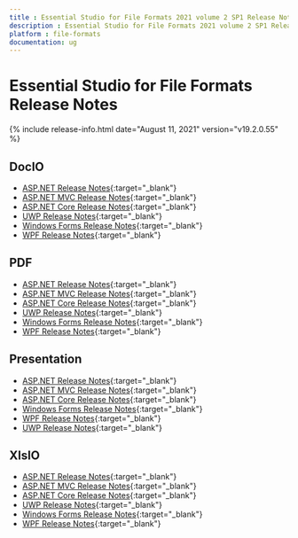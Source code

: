 ```yaml
---
title : Essential Studio for File Formats 2021 volume 2 SP1 Release Notes  
description : Essential Studio for File Formats 2021 volume 2 SP1 Release Notes  
platform : file-formats
documentation: ug
---
```


# Essential Studio for File Formats  Release Notes  

{% include release-info.html date="August 11, 2021" version="v19.2.0.55" %} 

## DocIO

* [ASP.NET Release Notes](/aspnet/release-notes/v19.2.0.55#docio){:target="_blank"}
* [ASP.NET MVC Release Notes](/aspnetmvc/release-notes/v19.2.0.55#docio){:target="_blank"}
* [ASP.NET Core Release Notes](/aspnet-core/release-notes/v19.2.0.55#docio){:target="_blank"}
* [UWP Release Notes](/uwp/release-notes/v19.2.0.55#docio){:target="_blank"}
* [Windows Forms Release Notes](/windowsforms/release-notes/v19.2.0.55#docio){:target="_blank"}
* [WPF Release Notes](/wpf/release-notes/v19.2.0.55#docio){:target="_blank"}


## PDF

* [ASP.NET Release Notes](/aspnet/release-notes/v19.2.0.55#pdf){:target="_blank"}
* [ASP.NET MVC Release Notes](/aspnetmvc/release-notes/v19.2.0.55#pdf){:target="_blank"}
* [ASP.NET Core Release Notes](/aspnet-core/release-notes/v19.2.0.55#pdf){:target="_blank"}
* [UWP Release Notes](/uwp/release-notes/v19.2.0.55#pdf){:target="_blank"}
* [Windows Forms Release Notes](/windowsforms/release-notes/v19.2.0.55#pdf){:target="_blank"}
* [WPF Release Notes](/wpf/release-notes/v19.2.0.55#pdf){:target="_blank"}


## Presentation

* [ASP.NET Release Notes](/aspnet/release-notes/v19.2.0.55#presentation){:target="_blank"}
* [ASP.NET MVC Release Notes](/aspnetmvc/release-notes/v19.2.0.55#presentation){:target="_blank"}
* [ASP.NET Core Release Notes](/aspnet-core/release-notes/v19.2.0.55#presentation){:target="_blank"}
* [Windows Forms Release Notes](/windowsforms/release-notes/v19.2.0.55#presentation){:target="_blank"}
* [WPF Release Notes](/wpf/release-notes/v19.2.0.55#presentation){:target="_blank"}
* [UWP Release Notes](/uwp/release-notes/v19.2.0.55#presentation){:target="_blank"}


## XlsIO

* [ASP.NET Release Notes](/aspnet/release-notes/v19.2.0.55#xlsio){:target="_blank"}
* [ASP.NET MVC Release Notes](/aspnetmvc/release-notes/v19.2.0.55#xlsio){:target="_blank"}
* [ASP.NET Core Release Notes](/aspnet-core/release-notes/v19.2.0.55#xlsio){:target="_blank"}
* [UWP Release Notes](/uwp/release-notes/v19.2.0.55#xlsio){:target="_blank"}
* [Windows Forms Release Notes](/windowsforms/release-notes/v19.2.0.55#xlsio){:target="_blank"}
* [WPF Release Notes](/wpf/release-notes/v19.2.0.55#xlsio){:target="_blank"}